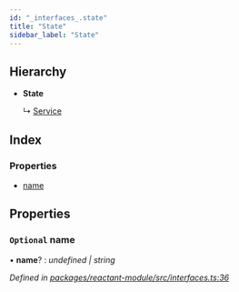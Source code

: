 ```yaml
---
id: "_interfaces_.state"
title: "State"
sidebar_label: "State"
---
```


## Hierarchy

* **State**

  ↳ [Service](_interfaces_.service.md)

## Index

### Properties

* [name](_interfaces_.state.md#optional-name)

## Properties

### `Optional` name

• **name**? : *undefined | string*

*Defined in [packages/reactant-module/src/interfaces.ts:36](https://github.com/unadlib/reactant/blob/42b8a69/packages/reactant-module/src/interfaces.ts#L36)*
